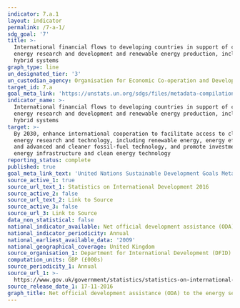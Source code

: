```yaml
---
indicator: 7.a.1
layout: indicator
permalink: /7-a-1/
sdg_goal: '7'
title: >-
  International financial flows to developing countries in support of clean
  energy research and development and renewable energy production, including in
  hybrid systems
graph_type: line
un_designated_tier: '3'
un_custodian_agency: Organisation for Economic Co-operation and Development (OECD)
target_id: 7.a
goal_meta_link: 'https://unstats.un.org/sdgs/files/metadata-compilation/Metadata-Goal-7.pdf'
indicator_name: >-
  International financial flows to developing countries in support of clean
  energy research and development and renewable energy production, including in
  hybrid systems
target: >-
  By 2030, enhance international cooperation to facilitate access to clean
  energy research and technology, including renewable energy, energy efficiency
  and advanced and cleaner fossil-fuel technology, and promote investment in
  energy infrastructure and clean energy technology
reporting_status: complete
published: true
goal_meta_link_text: 'United Nations Sustainable Development Goals Metadata: Goal 7'
source_active_1: true
source_url_text_1: Statistics on International Development 2016
source_active_2: false
source_url_text_2: Link to Source
source_active_3: false
source_url_3: Link to Source
data_non_statistical: false
national_indicator_available: Net official development assistance (ODA) to the energy sector
national_indicator_periodicity: Annual
national_earliest_available_data: '2009'
national_geographical_coverage: United Kingdom
source_organisation_1: Department for International Development (DFID)
computation_units: GBP (£000s)
source_periodicity_1: Annual
source_url_1: >-
  https://www.gov.uk/government/statistics/statistics-on-international-development-2016
source_release_date_1: 17-11-2016
graph_title: Net official development assistance (ODA) to the energy sector
---
```

